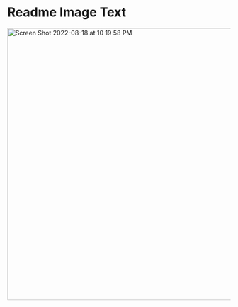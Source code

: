 # Readme Image Text
<img width="615" alt="Screen Shot 2022-08-18 at 10 19 58 PM" src="https://user-images.githubusercontent.com/110863801/185552626-00e52aa9-666f-4955-9fb0-ec524a6497dc.png">
